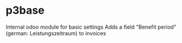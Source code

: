 # p3base
Internal odoo module for basic settings
Adds a field "Benefit period" (german: Leistungszeitraum) to invoices
